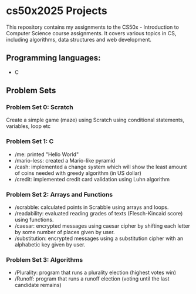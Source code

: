 # cs50x2025 Projects

This repository contains my assignments to the CS50x - Introduction to Computer Science course assignments. It covers various topics in CS, including algorithms, data structures and web development.

## Programming languages:
- C

## Problem Sets

### Problem Set 0: Scratch
Create a simple game (maze) using Scratch using conditional statements, variables, loop etc

### Problem Set 1: C
- /me: printed "Hello World"
- /mario-less: created a Mario-like pyramid
- /cash: implemented a change system which will show the least amount of coins needed with greedy algorithm (in US dollar)
- /credit: implemented credit card validation using Luhn algorithm

### Problem Set 2: Arrays and Functions
- /scrabble: calculated points in Scrabble using arrays and loops.
- /readability: evaluated reading grades of texts (Flesch-Kincaid score) using functions.
- /caesar: encrypted messages using caesar cipher by shifting each letter by some number of places given by user.
- /substitution: encrypted messages using a substitution cipher with an alphabetic key given by user.

### Problem Set 3: Algorithms
- /Plurality: program that runs a plurality election (highest votes win)
- /Runoff: program that runs a runoff election (voting until the last candidate remains)
